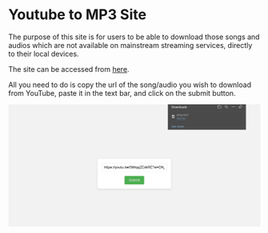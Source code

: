 # Youtube to MP3 Site

The purpose of this site is for users to be able to download those songs and audios which are not available on mainstream streaming services, directly to their local devices.

The site can be accessed from [here](http://convertytmp3.xyz/).

All you need to do is copy the url of the song/audio you wish to download from YouTube, paste it in the text bar, and click on the submit button.



![Alt Text](src/main/resources/static/ytmp3site2.jpg)



